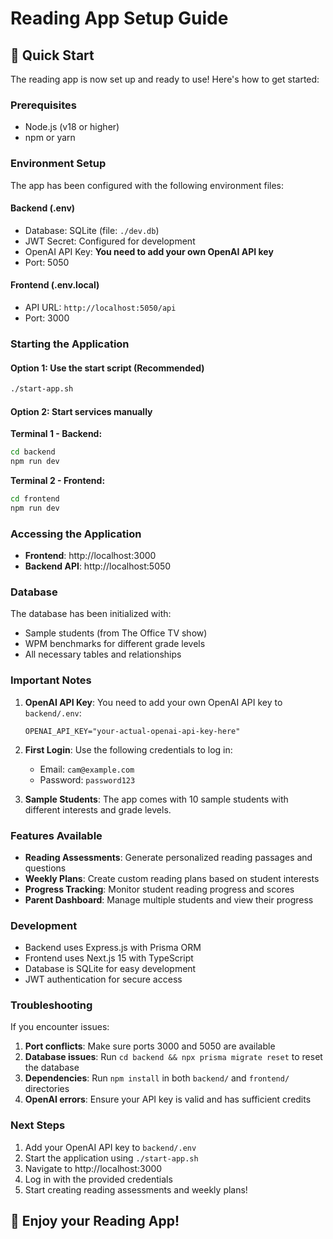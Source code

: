 # Reading App Setup Guide

## 🚀 Quick Start

The reading app is now set up and ready to use! Here's how to get started:

### Prerequisites
- Node.js (v18 or higher)
- npm or yarn

### Environment Setup

The app has been configured with the following environment files:

#### Backend (.env)
- Database: SQLite (file: `./dev.db`)
- JWT Secret: Configured for development
- OpenAI API Key: **You need to add your own OpenAI API key**
- Port: 5050

#### Frontend (.env.local)
- API URL: `http://localhost:5050/api`
- Port: 3000

### Starting the Application

#### Option 1: Use the start script (Recommended)
```bash
./start-app.sh
```

#### Option 2: Start services manually

**Terminal 1 - Backend:**
```bash
cd backend
npm run dev
```

**Terminal 2 - Frontend:**
```bash
cd frontend
npm run dev
```

### Accessing the Application

- **Frontend**: http://localhost:3000
- **Backend API**: http://localhost:5050

### Database

The database has been initialized with:
- Sample students (from The Office TV show)
- WPM benchmarks for different grade levels
- All necessary tables and relationships

### Important Notes

1. **OpenAI API Key**: You need to add your own OpenAI API key to `backend/.env`:
   ```
   OPENAI_API_KEY="your-actual-openai-api-key-here"
   ```

2. **First Login**: Use the following credentials to log in:
   - Email: `cam@example.com`
   - Password: `password123`

3. **Sample Students**: The app comes with 10 sample students with different interests and grade levels.

### Features Available

- **Reading Assessments**: Generate personalized reading passages and questions
- **Weekly Plans**: Create custom reading plans based on student interests
- **Progress Tracking**: Monitor student reading progress and scores
- **Parent Dashboard**: Manage multiple students and view their progress

### Development

- Backend uses Express.js with Prisma ORM
- Frontend uses Next.js 15 with TypeScript
- Database is SQLite for easy development
- JWT authentication for secure access

### Troubleshooting

If you encounter issues:

1. **Port conflicts**: Make sure ports 3000 and 5050 are available
2. **Database issues**: Run `cd backend && npx prisma migrate reset` to reset the database
3. **Dependencies**: Run `npm install` in both `backend/` and `frontend/` directories
4. **OpenAI errors**: Ensure your API key is valid and has sufficient credits

### Next Steps

1. Add your OpenAI API key to `backend/.env`
2. Start the application using `./start-app.sh`
3. Navigate to http://localhost:3000
4. Log in with the provided credentials
5. Start creating reading assessments and weekly plans!

## 🎉 Enjoy your Reading App!
